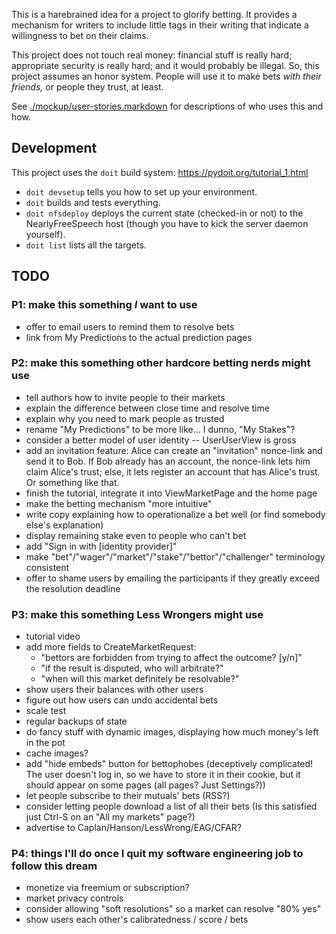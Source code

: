 This is a harebrained idea for a project to glorify betting. It provides a mechanism for writers to include little tags in their writing that indicate a willingness to bet on their claims.

This project does not touch real money: financial stuff is really hard; appropriate security is really hard; and it would probably be illegal. So, this project assumes an honor system. People will use it to make bets _with their friends,_ or people they trust, at least.

See [./mockup/user-stories.markdown](./mockup/user-stories.markdown) for descriptions of who uses this and how.

Development
-----------

This project uses the `doit` build system: https://pydoit.org/tutorial_1.html

- `doit devsetup` tells you how to set up your environment.
- `doit` builds and tests everything.
- `doit nfsdeploy` deploys the current state (checked-in or not) to the NearlyFreeSpeech host (though you have to kick the server daemon yourself).
- `doit list` lists all the targets.


TODO
--------------

### P1: make this something _I_ want to use
- offer to email users to remind them to resolve bets
- link from My Predictions to the actual prediction pages

### P2: make this something other hardcore betting nerds might use
- tell authors how to invite people to their markets
- explain the difference between close time and resolve time
- explain why you need to mark people as trusted
- rename "My Predictions" to be more like... I dunno, "My Stakes"?
- consider a better model of user identity -- UserUserView is gross
- add an invitation feature: Alice can create an "invitation" nonce-link and send it to Bob. If Bob already has an account, the nonce-link lets him claim Alice's trust; else, it lets register an account that has Alice's trust. Or something like that.
- finish the tutorial, integrate it into ViewMarketPage and the home page
- make the betting mechanism "more intuitive"
- write copy explaining how to operationalize a bet well (or find somebody else's explanation)
- display remaining stake even to people who can't bet
- add "Sign in with [identity provider]"
- make "bet"/"wager"/"market"/"stake"/"bettor"/"challenger" terminology consistent
- offer to shame users by emailing the participants if they greatly exceed the resolution deadline

### P3: make this something Less Wrongers might use
- tutorial video
- add more fields to CreateMarketRequest:
    - "bettors are forbidden from trying to affect the outcome? [y/n]"
    - "if the result is disputed, who will arbitrate?"
    - "when will this market definitely be resolvable?"
- show users their balances with other users
- figure out how users can undo accidental bets
- scale test
- regular backups of state
- do fancy stuff with dynamic images, displaying how much money's left in the pot
- cache images?
- add "hide embeds" button for bettophobes (deceptively complicated! The user doesn't log in, so we have to store it in their cookie, but it should appear on some pages (all pages? Just Settings?))
- let people subscribe to their mutuals' bets (RSS?)
- consider letting people download a list of all their bets (Is this satisfied just Ctrl-S on an "All my markets" page?)
- advertise to Caplan/Hanson/LessWrong/EAG/CFAR?

### P4: things I'll do once I quit my software engineering job to follow this dream
- monetize via freemium or subscription?
- market privacy controls
- consider allowing "soft resolutions" so a market can resolve "80% yes"
- show users each other's calibratedness / score / bets
